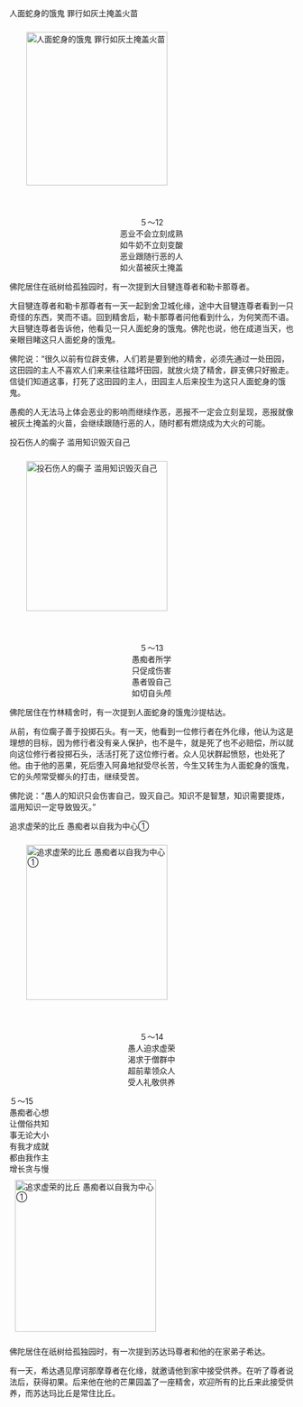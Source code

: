 人面蛇身的饿鬼 罪行如灰土掩盖火苗

<div class="e2">
<img src="images/fjj-26-1.gif" width="250" height="272" hspace="30" vspace="10" align="middle" alt="人面蛇身的饿鬼 罪行如灰土掩盖火苗"/>
<div>
<p>&nbsp;</p> <p></p> <p align="center"> ５～12<br>
 恶业不会立刻成熟<br>
 如牛奶不立刻变酸<br>
 恶业跟随行恶的人<br>
 如火苗被灰土掩盖</p>
</div>
</div>

佛陀居住在祇树给孤独园时，有一次提到大目犍连尊者和勒卡那尊者。

大目犍连尊者和勒卡那尊者有一天一起到舍卫城化缘，途中大目犍连尊者看到一只奇怪的东西，笑而不语。回到精舍后，勒卡那尊者问他看到什么，为何笑而不语。大目犍连尊者告诉他，他看见一只人面蛇身的饿鬼。佛陀也说，他在成道当天，也亲眼目睹这只人面蛇身的饿鬼。

佛陀说：“很久以前有位辟支佛，人们若是要到他的精舍，必须先通过一处田园，这田园的主人不喜欢人们来来往往踏坏田园，就放火烧了精舍，辟支佛只好搬走。信徒们知道这事，打死了这田园的主人，田园主人后来投生为这只人面蛇身的饿鬼。

愚痴的人无法马上体会恶业的影响而继续作恶，恶报不一定会立刻呈现，恶报就像被灰土掩盖的火苗，会继续跟随行恶的人，随时都有燃烧成为大火的可能。



投石伤人的瘸子 滥用知识毁灭自己

<div class="e2">
<img src="images/fjj-26-2.gif" width="250" height="266" hspace="30" vspace="10" align="middle" alt="投石伤人的瘸子 滥用知识毁灭自己"/>
<div>
<p>&nbsp;</p> <p></p> <p align="center"> ５～13<br>
 愚痴者所学<br>
 只促成伤害<br>
 愚者毁自己<br>
 如切自头颅</p>
</div>
</div>

佛陀居住在竹林精舍时，有一次提到人面蛇身的饿鬼沙提枯达。

从前，有位瘸子善于投掷石头。有一天，他看到一位修行者在外化缘，他认为这是理想的目标，因为修行者没有亲人保护，也不是牛，就是死了也不必赔偿，所以就向这位修行者投掷石头，活活打死了这位修行者。众人见状群起愤怒，也处死了他。由于他的恶果，死后堕入阿鼻地狱受尽长苦，今生又转生为人面蛇身的饿鬼，它的头颅常受榔头的打击，继续受苦。

佛陀说：“愚人的知识只会伤害自己，毁灭自己。知识不是智慧，知识需要提炼，滥用知识一定导致毁灭。”

追求虚荣的比丘 愚痴者以自我为中心①

<div class="e2">
<img src="images/fjj-26-3.gif" width="250" height="275" hspace="30" vspace="10" align="middle" alt="追求虚荣的比丘 愚痴者以自我为中心①"/>
<div>
<p>&nbsp;</p> <p></p> <p align="center"> ５～14<br>
 愚人迫求虚荣<br>
 渴求于僧群中<br>
 超前辈领众人<br>
 受人礼敬供养</p>
</div>
</div>

<div class="e2">
<div>
５～15<br>
 愚痴者心想<br>
 让僧俗共知<br>
 事无论大小<br>
 有我才成就<br>
 都由我作主<br>
 增长贪与慢
</div>
<img src="images/fjj-26-4.gif" width="250" height="270" hspace="10" vspace="10" alt="追求虚荣的比丘 愚痴者以自我为中心①"/>
</div>

佛陀居住在祇树给孤独园时，有一次提到苏达玛尊者和他的在家弟子希达。

有一天，希达遇见摩诃那摩尊者在化缘，就邀请他到家中接受供养。在听了尊者说法后，获得初果。后来他在他的芒果园盖了一座精舍，欢迎所有的比丘来此接受供养，而苏达玛比丘是常住比丘。
